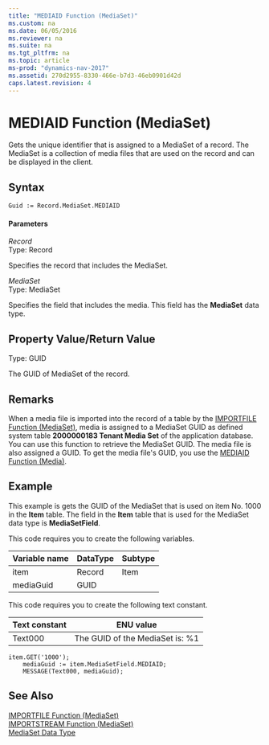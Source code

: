 ```yaml
---
title: "MEDIAID Function (MediaSet)"
ms.custom: na
ms.date: 06/05/2016
ms.reviewer: na
ms.suite: na
ms.tgt_pltfrm: na
ms.topic: article
ms-prod: "dynamics-nav-2017"
ms.assetid: 270d2955-8330-466e-b7d3-46eb0901d42d
caps.latest.revision: 4
---
```

# MEDIAID Function (MediaSet)
Gets the unique identifier that is assigned to a MediaSet of a record. The MediaSet is a collection of media files that are used on the record and can be displayed in the client.  

## Syntax  

```  
Guid := Record.MediaSet.MEDIAID  
```  

#### Parameters  
 *Record*  
 Type: Record  

 Specifies the record that includes the MediaSet.  

 *MediaSet*  
 Type: MediaSet  

 Specifies the field that includes the media. This field has the **MediaSet** data type.  

## Property Value/Return Value  
 Type: GUID  

 The GUID of MediaSet of the record.  

## Remarks  
 When a media file is imported into the record of a table by the [IMPORTFILE Function \(MediaSet\)](IMPORTFILE-Function--MediaSet-.md), media is assigned to a MediaSet GUID as defined system table **2000000183 Tenant Media Set** of the application database. You can use this function to retrieve the MediaSet GUID. The media file is also assigned a GUID. To get the media file's GUID, you use the [MEDIAID Function \(Media\)](MEDIAID-Function--Media-.md).  

## Example  
 This example is gets the GUID of the MediaSet that is used on item No. 1000 in the **Item** table. The field in the **Item** table that is used for the MediaSet data type is **MediaSetField**.  

 This code requires you to create the following variables.  

|Variable name|DataType|Subtype|  
|-------------------|--------------|-------------|  
|item|Record|Item|  
|mediaGuid|GUID||  

 This code requires you to create the following text constant.  

|Text constant|ENU value|  
|-------------------|---------------|  
|Text000|The GUID of the MediaSet is: %1|  

```  
item.GET('1000');  
    mediaGuid := item.MediaSetField.MEDIAID;  
    MESSAGE(Text000, mediaGuid);  
```  

## See Also  
 [IMPORTFILE Function \(MediaSet\)](IMPORTFILE-Function--MediaSet-.md)   
 [IMPORTSTREAM Function \(MediaSet\)](IMPORTSTREAM-Function--MediaSet-.md)   
 [MediaSet Data Type](MediaSet-Data-Type.md)
